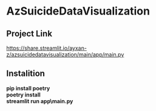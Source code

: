 # AzSuicideDataVisualization

## Project Link
https://share.streamlit.io/ayxan-z/azsuicidedatavisualization/main/app/main.py

## Instalition
**pip install poetry <br />
poetry install <br />
streamlit run app\main.py**
